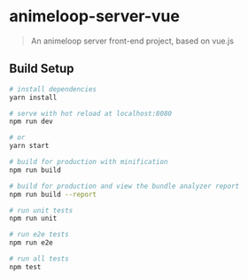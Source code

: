 # animeloop-server-vue

> An animeloop server front-end project, based on vue.js

## Build Setup

``` bash
# install dependencies
yarn install

# serve with hot reload at localhost:8080
npm run dev

# or
yarn start

# build for production with minification
npm run build

# build for production and view the bundle analyzer report
npm run build --report

# run unit tests
npm run unit

# run e2e tests
npm run e2e

# run all tests
npm test
```
